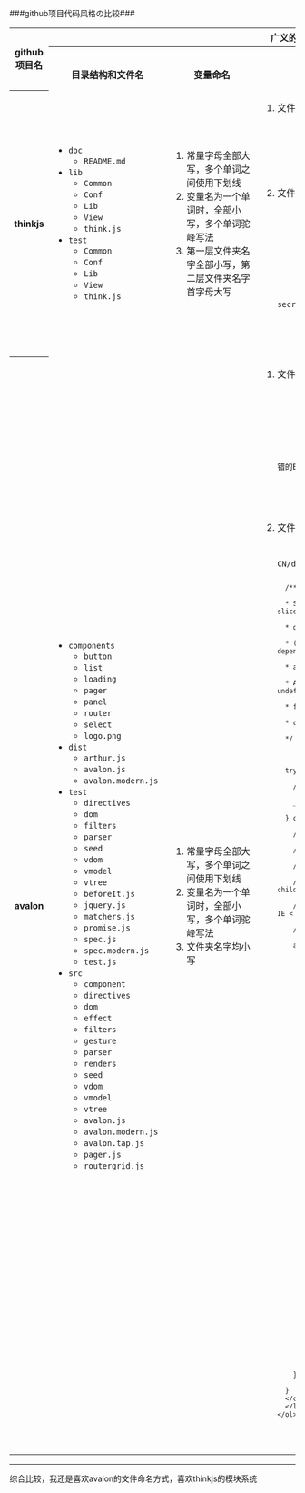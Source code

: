 ###github项目代码风格の比较###
<table  class="table table-bordered table-striped table-condensed">
<tr>
  <th rowspan="2" align="center">github项目名</center></th>
  <th colspan="3" align="center">广义的代码格式</center></th>
  <th colspan="10" align="center">狭义的代码格式</center></th>
  <th colspan="3" align="center">特殊的js风格</center></th>
</tr>
<tr>
  <th align="center">　　　　　　　　　　　　目录结构和文件名</th>
  <th align="center">　　　　　　　　　变量命名</center></th>
  <th align="center">　　　　　　　　　文档规范</center></th>
  <th align="center">　　　　　　　　　缩进方式</center></th>
  <th align="center">　　　　　　　　　使用字符串的方式</center></th>
  <th align="center">　　　　　　　　　　存在变量声明后未使用</center></th>
  <th align="center">　　　　　　　　　在语句，表达式结束处添加分号</center></th>
  <th align="center">　　　　　　　　　以<code>(</code>，<code>[</code>，<code>'</code>作为一行的开头</center></th>
  <th align="center">　　　　　　　　　关键词后有空格</center></th>
  <th align="center">　　　　　　　　　函数名后有空格</center></th>
  <th align="center">　　　　　　　　　使用严格模式进行值比较</center></th>
  <th align="center">　　　　　　　　　会进行错误处理</center></th>
  <th align="center">　　　　　　　　　使用全局变量，会添加<code>window</code></center></th>
  <th align="center">　　　　　　　　　IIFE</center></th>
  <th align="center">　　　　　　　　　严格模式</center></th>
  <th>模块</th>
</tr>
<tr>
    <th align="center">thinkjs</center></th>
    <td>
      <ul>
      <li>
        <code>doc</code>
        <ul>
          <li><code>README.md</code></li>
        </ul>
      </li>
      <li>
        <code>lib</code>
        <ul>
          <li><code>Common</code></li>
          <li><code>Conf</code></li>
          <li><code>Lib</code></li>
          <li><code>View</code></li>
          <li><code>think.js</code></li>
        </ul>
      </li>
      <li>
        <code>test</code>
        <ul>
          <li><code>Common</code></li>
          <li><code>Conf</code></li>
          <li><code>Lib</code></li>
          <li><code>View</code></li>
          <li><code>think.js</code></li>
        </ul>
      </li>
      </ul>
    </td>
    <td>
      <ol>
        <li>常量字母全部大写，多个单词之间使用下划线</li>
        <li>变量名为一个单词时，全部小写，多个单词驼峰写法</li>
        <li>第一层文件夹名字全部小写，第二层文件夹名字首字母大写</li>
      </ol>
    </td>
    <td>
      <ol>
        <li>文件头部进行文档注释，例如：
          <pre><code>
          /**
           *行为类
           *@return {[type]} [description]
          */
          </code></pre>
        </li>
        <li>文件关键部分进行文档注释，例如：
          <pre><code>
          /**
           * 生成cookie签名
           * @param  string val
           * @param  string secret
           * @return string
          */
          var cookieSign = function(val, secret){
            'use strict';
            secret = crypto.createHmac('sha256', secret).update(val).digest('base64');
            secret = secret.replace(/\=+$/, '');
            return val + '.' + secret;
          };
          </pre></code>
        </li>
      </ol>
    </td>
    <td align="center">2个空格</td>
    <td align="center">单引号</td>
    <td align="center"><img src="http://ohupawle2.bkt.clouddn.com/1487714497_Close_Icon_Dark.png"/></td>
    <td align="center"><img src="http://ohupawle2.bkt.clouddn.com/1487713331_Tick_Mark_Dark.png"/></td>
    <td align="center"><img src="http://ohupawle2.bkt.clouddn.com/1487714497_Close_Icon_Dark.png"/></td>
    <td align="center"><img src="http://ohupawle2.bkt.clouddn.com/1487713331_Tick_Mark_Dark.png"/></td>
    <td align="center"><img src="http://ohupawle2.bkt.clouddn.com/1487714497_Close_Icon_Dark.png"/></td>
    <td align="center"><img src="http://ohupawle2.bkt.clouddn.com/1487713331_Tick_Mark_Dark.png"/></td>
    <td align="center"><img src="http://ohupawle2.bkt.clouddn.com/1487713331_Tick_Mark_Dark.png"/></td>
    <td align="center"><img src="http://ohupawle2.bkt.clouddn.com/1487713331_Tick_Mark_Dark.png"/></td>
    <td align="center"><img src="http://ohupawle2.bkt.clouddn.com/1487714497_Close_Icon_Dark.png"/></td>
    <td align="center"><img src="http://ohupawle2.bkt.clouddn.com/1487713331_Tick_Mark_Dark.png"/></td>
    <td>ES6</td>
</tr>
<tr>
  <th align="center">avalon</center></th>
  <td>
    <ul>
      <li>
        <code>components</code>
        <ul>
          <li><code>button</code></li>
          <li><code>list</code></li>
          <li><code>loading</code></li>
          <li><code>pager</code></li>
          <li><code>panel</code></li>
          <li><code>router</code></li>
          <li><code>select</code></li>
          <li><code>logo.png</code></li>
        </ul>
      </li>
      <li>
        <code>dist</code>
        <ul>
          <li><code>arthur.js</code></li>
          <li><code>avalon.js</code></li>
          <li><code>avalon.modern.js</code></li>
        </ul>
      </li>
      <li>
        <code>test</code>
        <ul>
          <li><code>directives</code></li>
          <li><code>dom</code></li>
          <li><code>filters</code></li>
          <li><code>parser</code></li>
          <li><code>seed</code></li>
          <li><code>vdom</code></li>
          <li><code>vmodel</code></li>
          <li><code>vtree</code></li>
          <li><code>beforeIt.js</code></li>
          <li><code>jquery.js</code></li>
          <li><code>matchers.js</code></li>
          <li><code>promise.js</code></li>
          <li><code>spec.js</code></li>
          <li><code>spec.modern.js</code></li>
          <li><code>test.js</code></li>
        </ul>
      </li>
      <li>
        <code>src</code>
        <ul>
          <li><code>component</code></li>
          <li><code>directives</code></li>
          <li><code>dom</code></li>
          <li><code>effect</code></li>
          <li><code>filters</code></li>
          <li><code>gesture</code></li>
          <li><code>parser</code></li>
          <li><code>renders</code></li>
          <li><code>seed</code></li>
          <li><code>vdom</code></li>
          <li><code>vmodel</code></li>
          <li><code>vtree</code></li>
          <li><code>avalon.js</code></li>
          <li><code>avalon.modern.js</code></li>
          <li><code>avalon.tap.js</code></li>
          <li><code>pager.js</code></li>
          <li><code>routergrid.js</code></li>
        </ul>
      </li>
    </ul>
  </td>
  <td>
    <ol>
    <li>常量字母全部大写，多个单词之间使用下划线</li>
    <li>变量名为一个单词时，全部小写，多个单词驼峰写法</li>
    <li>文件夹名字均小写</li>
    </ol>
  </td>
  <td>
    <ol>
      <li>文件头部进行文档注释，例如：
      <pre><code>
      /*!
        built in 2017-2-17:17:59 version 2.2.4 by 司徒正美
        https://github.com/RubyLouvre/avalon/tree/2.2.4
        修正IE下 orderBy BUG
        更改下载Promise的提示
        修复avalon.modern 在Proxy 模式下使用ms-for 循环对象时出错的BUG
        修复effect内部传参 BUG
        重构ms-validate的绑定事件的机制
      */
      </code></pre>
      </li>
      <li>文件关键部分进行文档注释，例如：
      <pre><code>
      //https://developer.mozilla.org/zh-CN/docs/Web/JavaScript/Reference/Global_Objects/Array/slice

      /**

      * Shim for "fixing" IE's lack of support (IE < 9) for applying slice

      * on host objects like NamedNodeMap, NodeList, and HTMLCollection

      * (technically, since host objects have been implementation-dependent,

      * at least before ES6, IE hasn't needed to work this way).

      * Also works on strings, fixes IE < 9 to allow an explicit undefined

      * for the 2nd argument (as in Firefox), and prevents errors when

      * called on other DOM objects.

      */



      try {

        // Can't be used with DOM elements in IE < 9

        _slice.call(avalon.document.documentElement);

      } catch (e) {

        // Fails in IE < 9

        // This will work for genuine arrays, array-like objects,

        // NamedNodeMap (attributes, entities, notations),

        // NodeList (e.g., getElementsByTagName), HTMLCollection (e.g., childNodes),

        // and will not fail on other DOM objects (as do DOM elements in IE < 9)

        /* istanbul ignore next*/

        ap.slice = function (begin, end) {

          // IE < 9 gets unhappy with an undefined end argument

          end = typeof end !== 'undefined' ? end : this.length;



          // For native Array objects, we use the native slice function

          if (Array.isArray(this)) {

            return _slice.call(this, begin, end);

          }



          // For array like object we handle it ourselves.

          var i,

              cloned = [],

              size,

              len = this.length;



              // Handle negative value for "begin"

              var start = begin || 0;

              start = start >= 0 ? start : len + start;



              // Handle negative value for "end"

              var upTo = end ? end : len;

              if (end < 0) {

                upTo = len + end;

              }



              // Actual expected size of the slice

              size = upTo - start;

        };

      }
      </code></pre>
      </li>
    </ol>
  </td>
  <td align="center">四个空格</td>
  <td align="center">双引号</td>
  <td align="center"><img src="http://ohupawle2.bkt.clouddn.com/1487713331_Tick_Mark_Dark.png"/></td>
  <td align="center"><img src="http://ohupawle2.bkt.clouddn.com/1487713331_Tick_Mark_Dark.png"/></td>
  <td align="center"><img src="http://ohupawle2.bkt.clouddn.com/1487713331_Tick_Mark_Dark.png"/></td>
  <td align="center"><img src="http://ohupawle2.bkt.clouddn.com/1487713331_Tick_Mark_Dark.png"/></td>
  <td align="center"><img src="http://ohupawle2.bkt.clouddn.com/1487714497_Close_Icon_Dark.png"/></td>
  <td align="center"><img src="http://ohupawle2.bkt.clouddn.com/1487713331_Tick_Mark_Dark.png"/></td>
  <td align="center"><img src="http://ohupawle2.bkt.clouddn.com/1487713331_Tick_Mark_Dark.png"/></td>
  <td align="center"><img src="http://ohupawle2.bkt.clouddn.com/1487713331_Tick_Mark_Dark.png"/></td>
  <td align="center"><img src="http://ohupawle2.bkt.clouddn.com/1487713331_Tick_Mark_Dark.png"/></td>
  <td align="center"><img src="http://ohupawle2.bkt.clouddn.com/1487713331_Tick_Mark_Dark.png"/></td>
  <td>ES6</td>
</tr>
</table>

---

综合比较，我还是喜欢avalon的文件命名方式，喜欢thinkjs的模块系统


